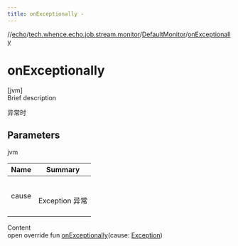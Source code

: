 ```yaml
---
title: onExceptionally -
---
```

//[echo](../../index.md)/[tech.whence.echo.job.stream.monitor](../index.md)/[DefaultMonitor](index.md)/[onExceptionally](on-exceptionally.md)



# onExceptionally  
[jvm]  
Brief description  


异常时



## Parameters  
  
jvm  
  
|  Name|  Summary| 
|---|---|
| cause| <br><br>Exception 异常<br><br>
  
  
Content  
open override fun [onExceptionally](on-exceptionally.md)(cause: [Exception](https://kotlinlang.org/api/latest/jvm/stdlib/kotlin/-exception/index.html))  




